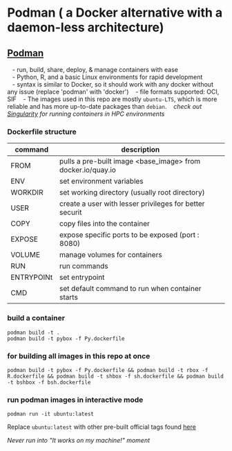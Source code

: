 # Podman ( a Docker alternative with a daemon-less architecture)
## [Podman](https://docs.podman.io/en/latest/)  
   - run, build, share, deploy, & manage containers with ease     
   - Python, R, and a basic Linux environments for rapid development     
   - syntax is similar to Docker, so it should work with any docker without any issue (replace 'podman' with 'docker') 
   - file formats supported: OCI, SIF
   - The images used in this repo are mostly `ubuntu-LTS`, which is more reliable and has more up-to-date packages than `debian`.
   *check out [Singularity](https://docs.sylabs.io/guides/4.2/user-guide/) for running containers in HPC environments*
   
### Dockerfile structure
| command    | description                                                 |
| ---------- | ----------------------------------------------------------- |
| FROM       | pulls a pre-built image <base_image> from docker.io/quay.io |
| ENV        | set environment variables                                   |
| WORKDIR    | set working directory (usually root directory)              |
| USER       | create a user with lesser privileges for better securit     |
| COPY       | copy files into the container                               |
| EXPOSE     | expose specific ports to be exposed (port : 8080)           |
| VOLUME     | manage volumes for containers                               |
| RUN        | run commands                                                |
| ENTRYPOINt | set entrypoint                                              |
| CMD        | set default command to run when container starts            |
### build a container
```shell     
podman build -t .      
podman build -t pybox -f Py.dockerfile  
```  
### for building all images in this repo at once
```shell    
podman build -t pybox -f Py.dockerfile && podman build -t rbox -f R.dockerfile && podman build -t shbox -f sh.dockerfile && podman build -t bshbox -f bsh.dockerfile     
``` 
### run podman images in interactive mode
```shell  
podman run -it ubuntu:latest  
```  
Replace `ubuntu:latest` with other pre-built official tags found [here](https://hub.docker.com/search?badges=official)  
  
*Never run into "It works on my machine!" moment*
